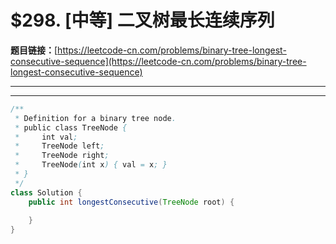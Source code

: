 # $298. [中等] 二叉树最长连续序列

**题目链接：**[https://leetcode-cn.com/problems/binary-tree-longest-consecutive-sequence](https://leetcode-cn.com/problems/binary-tree-longest-consecutive-sequence)

---

<Cards card="leetcode_298_binary-tree-longest-consecutive-sequence"></Cards>

---

```java
/**
 * Definition for a binary tree node.
 * public class TreeNode {
 *     int val;
 *     TreeNode left;
 *     TreeNode right;
 *     TreeNode(int x) { val = x; }
 * }
 */
class Solution {
    public int longestConsecutive(TreeNode root) {
        
    }
}
```